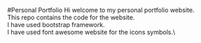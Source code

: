 #Personal Portfolio
Hi welcome to my personal portfolio website.\
This repo contains the code for the website.\
I have used bootstrap framework.\
I have used font awesome website for the icons symbols.\
